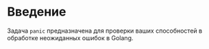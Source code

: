 # Введение

Задача `panic` предназначена для проверки ваших способностей в обработке неожиданных ошибок в Golang.
